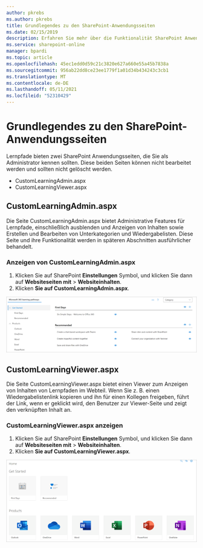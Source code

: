 ```yaml
---
author: pkrebs
ms.author: pkrebs
title: Grundlegendes zu den SharePoint-Anwendungsseiten
ms.date: 02/15/2019
description: Erfahren Sie mehr über die Funktionalität SharePoint Anwendungsseiten in Microsoft 365 Lernpfaden
ms.service: sharepoint-online
manager: bpardi
ms.topic: article
ms.openlocfilehash: 45ec1edd0d59c21c3820e627a660e55a45b7838a
ms.sourcegitcommit: 956ab22dd8ce23ee1779f1a01d34b434243c3cb1
ms.translationtype: MT
ms.contentlocale: de-DE
ms.lasthandoff: 05/11/2021
ms.locfileid: "52310429"
---
```

# <a name="get-to-know-the-sharepoint-application-pages"></a>Grundlegendes zu den SharePoint-Anwendungsseiten

Lernpfade bieten zwei SharePoint Anwendungsseiten, die Sie als Administrator kennen sollten. Diese beiden Seiten können nicht bearbeitet werden und sollten nicht gelöscht werden. 

- CustomLearningAdmin.aspx
- CustomLearningViewer.aspx

## <a name="customlearningadminaspx"></a>CustomLearningAdmin.aspx

Die Seite CustomLearningAdmin.aspx bietet Administrative Features für Lernpfade, einschließlich ausblenden und Anzeigen von Inhalten sowie Erstellen und Bearbeiten von Unterkategorien und Wiedergabelisten. Diese Seite und ihre Funktionalität werden in späteren Abschnitten ausführlicher behandelt.

### <a name="view-customlearningadminaspx"></a>Anzeigen von CustomLearningAdmin.aspx

1. Klicken Sie auf SharePoint **Einstellungen** Symbol, und klicken Sie dann auf **Websiteseiten mit**  >  **Websiteinhalten**. 
2. Klicken **Sie auf CustomLearningAdmin.aspx**. 

![cg-adminapppage.png](media/cg-adminapppage.png)

## <a name="customlearningvieweraspx"></a>CustomLearningViewer.aspx
Die Seite CustomLearningViewer.aspx bietet einen Viewer zum Anzeigen von Inhalten von Lernpfaden im Webteil. Wenn Sie z. B. einen Wiedergabelistenlink kopieren und ihn für einen Kollegen freigeben, führt der Link, wenn er geklickt wird, den Benutzer zur Viewer-Seite und zeigt den verknüpften Inhalt an. 

### <a name="view-customlearningvieweraspx"></a>CustomLearningViewer.aspx anzeigen

1. Klicken Sie auf SharePoint **Einstellungen** Symbol, und klicken Sie dann auf **Websiteseiten mit**  >  **Websiteinhalten**. 
2. Klicken **Sie auf CustomLearningViewer.aspx**. 

![cg-viewerapppage.png](media/cg-viewerapppage.png)

